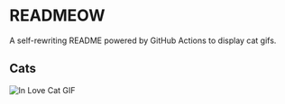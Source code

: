 # READMEOW

A self-rewriting README powered by GitHub Actions to display cat gifs.

## Cats

![In Love Cat GIF](https://media1.giphy.com/media/v1.Y2lkPTlhY2QwMmRhMWtsN21mc2QzYWI5ZW5mZzd4OTU1YmlrODU5d2MxcHFwOHZ3bDM3cCZlcD12MV9naWZzX3NlYXJjaCZjdD1n/MDJ9IbxxvDUQM/200.gif)

